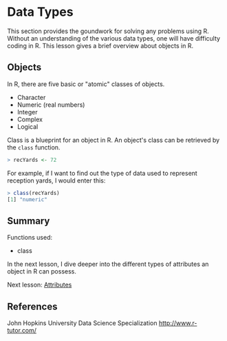 # Data Types
This section provides the goundwork for solving any problems using R. Without an understanding of the various data types, one will have difficulty coding in R. This lesson gives a brief overview about objects in R.


## Objects
In R, there are five basic or "atomic" classes of objects. 
* Character
* Numeric (real numbers)
* Integer
* Complex
* Logical

Class is a blueprint for an object in R. An object's class can be retrieved by the `class` function.
```r
> recYards <- 72
```
For example, if I want to find out the type of data used to represent reception yards, I would enter this:
```r
> class(recYards)
[1] "numeric"
```

## Summary
Functions used:
* class

In the next lesson, I dive deeper into the different types of attributes an object in R can possess.

Next lesson: [Attributes](https://github.com/stowingJunK/r-for-fantasy-football/blob/master/ffball/01_data_types/lesson_02_attributes)

## References
John Hopkins University Data Science Specialization
http://www.r-tutor.com/
